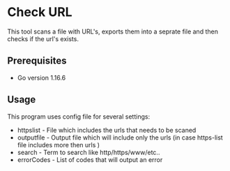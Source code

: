 # Check URL

This tool scans a file with URL's, exports them into a seprate file and then checks if the url's exists. 

## Prerequisites  

- Go version 1.16.6

## Usage 

This program uses config file for several settings: 

- httpslist - File which includes the urls that needs to be scaned 
- outputfile - Output file which will  include only the urls (in case https-list file includes more then urls )
- search - Term to search like http/https/www/etc.. 
- errorCodes - List of codes that will output an error 

